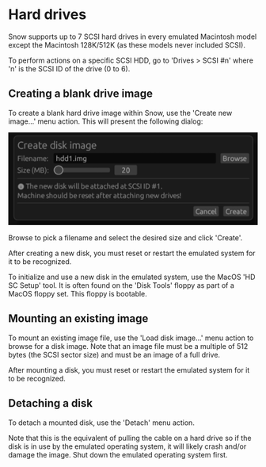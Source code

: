 # Hard drives

Snow supports up to 7 SCSI hard drives in every emulated Macintosh model
except the Macintosh 128K/512K (as these models never included SCSI).

To perform actions on a specific SCSI HDD, go to 'Drives > SCSI #n' where
'n' is the SCSI ID of the drive (0 to 6).

## Creating a blank drive image

To create a blank hard drive image within Snow, use the 'Create new image...'
menu action. This will present the following dialog:

![Create disk dialog](../../images/create_disk_dialog.png)

Browse to pick a filename and select the desired size and click 'Create'.

After creating a new disk, you must reset or restart the emulated system
for it to be recognized.

To initialize and use a new disk in the emulated system, use the MacOS
'HD SC Setup' tool. It is often found on the 'Disk Tools' floppy as part
of a MacOS floppy set. This floppy is bootable.

## Mounting an existing image

To mount an existing image file, use the 'Load disk image...' menu action
to browse for a disk image. Note that an image file must be a multiple of
512 bytes (the SCSI sector size) and must be an image of a full drive.

After mounting a disk, you must reset or restart the emulated system for
it to be recognized.

## Detaching a disk

To detach a mounted disk, use the 'Detach' menu action.

Note that this is the equivalent of pulling the cable on a hard drive so
if the disk is in use by the emulated operating system, it will likely
crash and/or damage the image. Shut down the emulated operating system
first.
